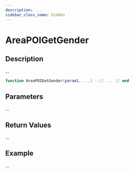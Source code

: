 ```yaml
---
description: ...
sidebar_class_name: hidden
---
```


# AreaPOIGetGender

## Description

...

```lua
function AreaPOIGetGender(param1, ...) --[[ ... ]] end
```

## Parameters

...

## Return Values

...

## Example

...

